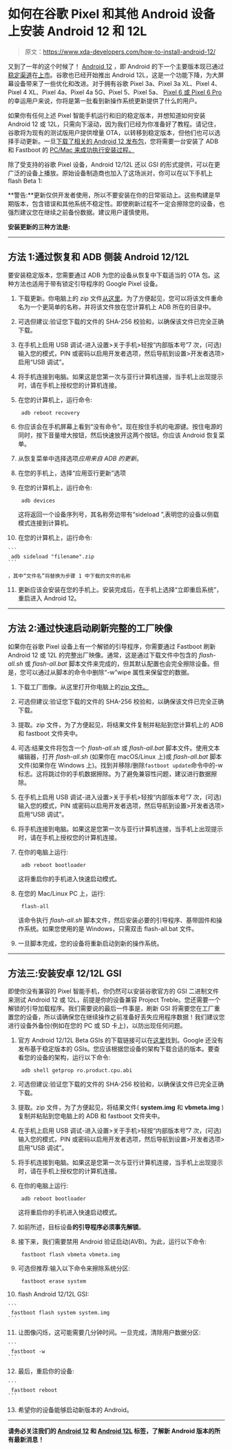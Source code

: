 # 如何在谷歌 Pixel 和其他 Android 设备上安装 Android 12 和 12L

> 原文：<https://www.xda-developers.com/how-to-install-android-12/>

又到了一年的这个时候了！ [Android 12](https://www.xda-developers.com/android-12/) ，即 Android 的下一个主要版本现已通过[稳定渠道](https://www.xda-developers.com/android-12-stable-rollout-google-pixel/)在[上市](https://www.xda-developers.com/android-12-launched/)。谷歌也已经开始推出 Android 12L，这是一个功能下降，为大屏幕设备带来了一些优化和改进。对于拥有谷歌 Pixel 3a、Pixel 3a XL、Pixel 4、Pixel 4 XL、Pixel 4a、Pixel 4a 5G、Pixel 5、Pixel 5a、 [Pixel 6 或 Pixel 6 Pro](https://www.xda-developers.com/google-pixel-6/) 的幸运用户来说，你将是第一批看到新操作系统更新提供了什么的用户。

如果你有任何上述 Pixel 智能手机运行和旧的稳定版本，并想知道如何安装 Android 12 或 12L，只需向下滚动，因为我们已经为你准备好了教程。请记住，谷歌将为现有的测试版用户提供增量 OTA，以转移到稳定版本，但他们也可以选择手动更新。一旦[下载了相关的 Android 12 发布包](https://www.xda-developers.com/how-to-download-android-12/)，您将需要一台安装了 ADB 和 Fastboot 的 [PC/Mac 来成功执行安装过程。](https://www.xda-developers.com/install-adb-windows-macos-linux/)

除了受支持的谷歌 Pixel 设备，Android 12/12L 还以 GSI 的形式提供，可以在更广泛的设备上播放。原始设备制造商也加入了这场派对，你可以在以下手机上 flash Beta 1:

**警告:**更新仅供开发者使用，所以不要安装在你的日常驱动上。这些构建是早期版本，包含错误和其他系统不稳定性。即使刷新过程不一定会擦除您的设备，也强烈建议您在继续之前备份数据。建议用户谨慎使用。

**安装更新的三种方法是:**

* * *

## 方法 1:通过恢复和 ADB 侧装 Android 12/12L

要安装稳定版本，您需要通过 ADB 为您的设备从恢复中下载适当的 OTA 包。这种方法也适用于带有锁定引导程序的 Google Pixel 设备。

1.  下载更新。你电脑上的 zip 文件[从这里](https://www.xda-developers.com/how-to-download-android-12/)。为了方便起见，您可以将该文件重命名为一个更简单的名称，并将该文件放在您计算机上 ADB 所在的目录中。
2.  可选但建议:验证您下载的文件的 SHA-256 校验和，以确保该文件已完全正确下载。
3.  在手机上启用 USB 调试-进入设置>关于手机>轻按“内部版本号”7 次，(可选)输入您的模式，PIN 或密码以启用开发者选项，然后导航到设置>开发者选项>启用“USB 调试”。
4.  将手机连接到电脑。如果这是您第一次与亚行计算机连接，当手机上出现提示时，请在手机上授权您的计算机连接。
5.  在您的计算机上，运行命令:

    ```
     adb reboot recovery 
    ```

6.  你应该会在手机屏幕上看到“没有命令”。现在按住手机的电源键。按住电源的同时，按下音量增大按钮，然后快速放开这两个按钮。你应该 Android 恢复菜单。
7.  从恢复菜单中选择选项*应用来自 ADB 的更新*。
8.  在您的手机上，选择“应用亚行更新”选项
9.  在您的计算机上，运行命令:

    ```
     adb devices 
    ```

    这将返回一个设备序列号，其名称旁边带有“sideload ”,表明您的设备以侧载模式连接到计算机。
10.  在您的计算机上，运行命令:

    ```
     adb sideload "filename".zip 
    ```

    ，其中“文件名”将替换为步骤 1 中下载的文件的名称
11.  更新应该会安装在您的手机上。安装完成后，在手机上选择“立即重启系统”，重启进入 Android 12。

* * *

## 方法 2:通过快速启动刷新完整的工厂映像

如果你在谷歌 Pixel 设备上有一个解锁的引导程序，你需要通过 Fastboot 刷新 Android 12 或 12L 的完整出厂映像。通常，这是通过下载文件中包含的 *flash-all.sh* 或 *flash-all.bat* 脚本文件来完成的，但其默认配置也会完全擦除设备。但是，您可以通过从脚本的命令中删除“-w”wipe 属性来保留您的数据。

1.  下载工厂图像。从这里打开你电脑上的[zip 文件。](https://www.xda-developers.com/how-to-download-android-12/)
2.  可选但建议:验证您下载的文件的 SHA-256 校验和，以确保该文件已完全正确下载。
3.  提取。zip 文件，为了方便起见，将结果文件复制并粘贴到您计算机上的 ADB 和 fastboot 文件夹中。
4.  可选:结果文件将包含一个 *flash-all.sh* 或 *flash-all.bat* 脚本文件。使用文本编辑器，打开 *flash-all.sh* (如果你在 macOS/Linux 上)或 *flash-all.bat* 脚本文件(如果你在 Windows 上)。找到并移除/删除`fastboot update`命令中的-w 标志。这将跳过你的手机数据擦除。为了避免兼容性问题，建议进行数据擦除。
5.  在手机上启用 USB 调试-进入设置>关于手机>轻按“内部版本号”7 次，(可选)输入您的模式，PIN 或密码以启用开发者选项，然后导航到设置>开发者选项>启用“USB 调试”。
6.  将手机连接到电脑。如果这是您第一次与亚行计算机连接，当手机上出现提示时，请在手机上授权您的计算机连接。
7.  在你的电脑上运行:

    ```
     adb reboot bootloader 
    ```

    这将重启你的手机进入快速启动模式。
8.  在您的 Mac/Linux PC 上，运行:

    ```
     flash-all 
    ```

    该命令执行 *flash-all.sh* 脚本文件，然后安装必要的引导程序、基带固件和操作系统。如果您使用的是 Windows，只需双击 flash-all.bat 文件。
9.  一旦脚本完成，您的设备将重新启动到新的操作系统。

* * *

## 方法三:安装安卓 12/12L GSI

即使你没有兼容的 Pixel 智能手机，你仍然可以安装谷歌官方的 GSI 二进制文件来测试 Android 12 或 12L，前提是你的设备兼容 Project Treble。您还需要一个解锁的引导加载程序。我们需要说的最后一件事是，刷新 GSI 将需要您在工厂重置您的设备，所以请确保您在继续操作之前准备好丢失应用程序数据！我们建议您进行设备外备份(例如在您的 PC 或 SD 卡上)，以防出现任何问题。

1.  官方 Android 12/12L Beta GSIs 的下载链接可以在[这里](https://www.xda-developers.com/how-to-download-android-12/)找到。Google 还没有发布基于稳定版本的 GSIs。您应该根据您设备的架构下载合适的版本。要查看您的设备的架构，运行以下命令:

    ```
     adb shell getprop ro.product.cpu.abi 
    ```

2.  可选但建议:验证您下载的文件的 SHA-256 校验和，以确保该文件已完全正确下载。
3.  提取。zip 文件，为了方便起见，将结果文件( **system.img** 和 **vbmeta.img** )复制并粘贴到您电脑上的 ADB 和 fastboot 文件夹中。
4.  在手机上启用 USB 调试-进入设置>关于手机>轻按“内部版本号”7 次，(可选)输入您的模式，PIN 或密码以启用开发者选项，然后导航到设置>开发者选项>启用“USB 调试”。
5.  将手机连接到电脑。如果这是您第一次与亚行计算机连接，当手机上出现提示时，请在手机上授权您的计算机连接。
6.  在你的电脑上运行:

    ```
     adb reboot bootloader 
    ```

    这将重启你的手机进入快速启动模式。
7.  如前所述，目标设备**的引导程序必须事先解锁**。
8.  接下来，我们需要禁用 Android 验证启动(AVB)。为此，运行以下命令:

    ```
     fastboot flash vbmeta vbmeta.img 
    ```

9.  可选但推荐:输入以下命令来擦除系统分区:

    ```
     fastboot erase system 
    ```

10.  flash Android 12/12L GSI:

    ```
     fastboot flash system system.img 
    ```

11.  让图像闪烁，这可能需要几分钟时间。一旦完成，清除用户数据分区:

    ```
     fastboot -w 
    ```

12.  最后，重启你的设备:

    ```
     fastboot reboot 
    ```

13.  希望你的设备能够启动新版本的 Android。

* * *

**请务必关注我们的 [Android 12](https://www.xda-developers.com/tag/android-12/) 和 [Android 12L](https://www.xda-developers.com/tag/android-12l/) 标签，了解新 Android 版本的所有最新消息！**